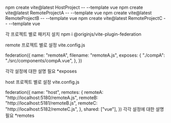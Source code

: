 npm create vite@latest HostProject -- --template vue
npm create vite@latest RemoteProjectA -- --template vue
npm create vite@latest RemoteProjectB -- --template vue
npm create vite@latest RemoteProjectC -- --template vue

각 프로젝트 별로 패키지 설치
npm i @originjs/vite-plugin-federation

remote 프로젝트 별로 설정
vite.config.js

federation({ name: "remoteA", filename: "remoteA.js", exposes: { "./compA": "./src/components/compA.vue", }, })

각각 설정에 대한 설명 필요
\*exposes

host 프로젝트 별로 설정
vite.config.js

federation({ name: "host", remotes: { remoteA: "http://localhost:5180/remoteA.js", remoteB: "http://localhost:5181/remoteB.js", remoteC: "http://localhost:5182/remoteC.js", }, shared: ["vue"], })
각각 설정에 대한 설명 필요
\*remotes
